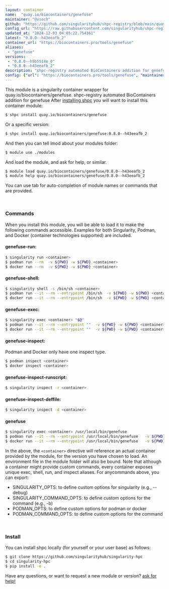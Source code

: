 ```yaml
---
layout: container
name:  "quay.io/biocontainers/genefuse"
maintainer: "@vsoch"
github: "https://github.com/singularityhub/shpc-registry/blob/main/quay.io/biocontainers/genefuse/container.yaml"
config_url: "https://raw.githubusercontent.com/singularityhub/shpc-registry/main/quay.io/biocontainers/genefuse/container.yaml"
updated_at: "2024-12-03 04:05:22.754361"
latest: "0.8.0--h43eeafb_2"
container_url: "https://biocontainers.pro/tools/genefuse"
aliases:
 - "genefuse"
versions:
 - "0.8.0--h5b5514e_0"
 - "0.8.0--h43eeafb_2"
description: "shpc-registry automated BioContainers addition for genefuse"
config: {"url": "https://biocontainers.pro/tools/genefuse", "maintainer": "@vsoch", "description": "shpc-registry automated BioContainers addition for genefuse", "latest": {"0.8.0--h43eeafb_2": "sha256:af3f5c0247c1fdf9aa899a94eb187843be41d74721219392aa3ab36545c94cde"}, "tags": {"0.8.0--h5b5514e_0": "sha256:72f2a460380436b279e621d476a303e55e48949ee7118e472382041e55515195", "0.8.0--h43eeafb_2": "sha256:af3f5c0247c1fdf9aa899a94eb187843be41d74721219392aa3ab36545c94cde"}, "docker": "quay.io/biocontainers/genefuse", "aliases": {"genefuse": "/usr/local/bin/genefuse"}}
---
```


This module is a singularity container wrapper for quay.io/biocontainers/genefuse.
shpc-registry automated BioContainers addition for genefuse
After [installing shpc](#install) you will want to install this container module:


```bash
$ shpc install quay.io/biocontainers/genefuse
```

Or a specific version:

```bash
$ shpc install quay.io/biocontainers/genefuse:0.8.0--h43eeafb_2
```

And then you can tell lmod about your modules folder:

```bash
$ module use ./modules
```

And load the module, and ask for help, or similar.

```bash
$ module load quay.io/biocontainers/genefuse/0.8.0--h43eeafb_2
$ module help quay.io/biocontainers/genefuse/0.8.0--h43eeafb_2
```

You can use tab for auto-completion of module names or commands that are provided.

<br>

### Commands

When you install this module, you will be able to load it to make the following commands accessible.
Examples for both Singularity, Podman, and Docker (container technologies supported) are included.

#### genefuse-run:

```bash
$ singularity run <container>
$ podman run --rm  -v ${PWD} -w ${PWD} <container>
$ docker run --rm  -v ${PWD} -w ${PWD} <container>
```

#### genefuse-shell:

```bash
$ singularity shell -s /bin/sh <container>
$ podman run --it --rm --entrypoint /bin/sh  -v ${PWD} -w ${PWD} <container>
$ docker run --it --rm --entrypoint /bin/sh  -v ${PWD} -w ${PWD} <container>
```

#### genefuse-exec:

```bash
$ singularity exec <container> "$@"
$ podman run --it --rm --entrypoint ""  -v ${PWD} -w ${PWD} <container> "$@"
$ docker run --it --rm --entrypoint ""  -v ${PWD} -w ${PWD} <container> "$@"
```

#### genefuse-inspect:

Podman and Docker only have one inspect type.

```bash
$ podman inspect <container>
$ docker inspect <container>
```

#### genefuse-inspect-runscript:

```bash
$ singularity inspect -r <container>
```

#### genefuse-inspect-deffile:

```bash
$ singularity inspect -d <container>
```


#### genefuse

```bash
$ singularity exec <container> /usr/local/bin/genefuse
$ podman run --it --rm --entrypoint /usr/local/bin/genefuse   -v ${PWD} -w ${PWD} <container> -c " $@"
$ docker run --it --rm --entrypoint /usr/local/bin/genefuse   -v ${PWD} -w ${PWD} <container> -c " $@"
```



In the above, the `<container>` directive will reference an actual container provided
by the module, for the version you have chosen to load. An environment file in the
module folder will also be bound. Note that although a container
might provide custom commands, every container exposes unique exec, shell, run, and
inspect aliases. For anycommands above, you can export:

 - SINGULARITY_OPTS: to define custom options for singularity (e.g., --debug)
 - SINGULARITY_COMMAND_OPTS: to define custom options for the command (e.g., -b)
 - PODMAN_OPTS: to define custom options for podman or docker
 - PODMAN_COMMAND_OPTS: to define custom options for the command

<br>

### Install

You can install shpc locally (for yourself or your user base) as follows:

```bash
$ git clone https://github.com/singularityhub/singularity-hpc
$ cd singularity-hpc
$ pip install -e .
```

Have any questions, or want to request a new module or version? [ask for help!](https://github.com/singularityhub/singularity-hpc/issues)